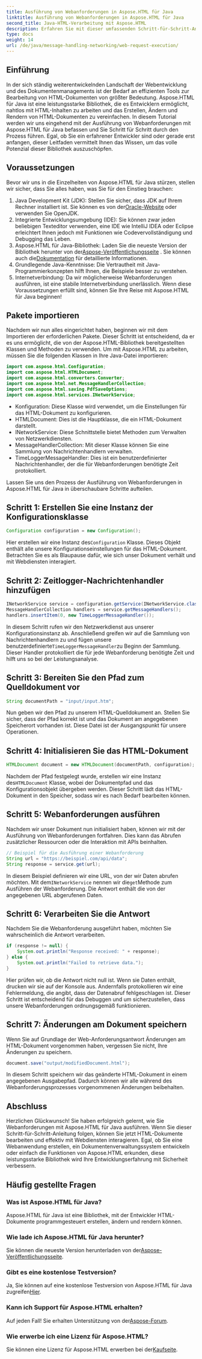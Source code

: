 ```yaml
---
title: Ausführung von Webanforderungen in Aspose.HTML für Java
linktitle: Ausführung von Webanforderungen in Aspose.HTML für Java
second_title: Java-HTML-Verarbeitung mit Aspose.HTML
description: Erfahren Sie mit dieser umfassenden Schritt-für-Schritt-Anleitung, wie Sie Webanforderungen mit Aspose.HTML für Java ausführen. Verbessern Sie Ihre Fähigkeiten im HTML-Dokumentenmanagement.
type: docs
weight: 14
url: /de/java/message-handling-networking/web-request-execution/
---
```

## Einführung
In der sich ständig weiterentwickelnden Landschaft der Webentwicklung und des Dokumentenmanagements ist der Bedarf an effizienten Tools zur Bearbeitung von HTML-Dokumenten von größter Bedeutung. Aspose.HTML für Java ist eine leistungsstarke Bibliothek, die es Entwicklern ermöglicht, nahtlos mit HTML-Inhalten zu arbeiten und das Erstellen, Ändern und Rendern von HTML-Dokumenten zu vereinfachen. In diesem Tutorial werden wir uns eingehend mit der Ausführung von Webanforderungen mit Aspose.HTML für Java befassen und Sie Schritt für Schritt durch den Prozess führen. Egal, ob Sie ein erfahrener Entwickler sind oder gerade erst anfangen, dieser Leitfaden vermittelt Ihnen das Wissen, um das volle Potenzial dieser Bibliothek auszuschöpfen.
## Voraussetzungen
Bevor wir uns in die Einzelheiten von Aspose.HTML für Java stürzen, stellen wir sicher, dass Sie alles haben, was Sie für den Einstieg brauchen:
1.  Java Development Kit (JDK): Stellen Sie sicher, dass JDK auf Ihrem Rechner installiert ist. Sie können es von der[Oracle-Website](https://www.oracle.com/java/technologies/javase-jdk11-downloads.html) oder verwenden Sie OpenJDK.
2. Integrierte Entwicklungsumgebung (IDE): Sie können zwar jeden beliebigen Texteditor verwenden, eine IDE wie IntelliJ IDEA oder Eclipse erleichtert Ihnen jedoch mit Funktionen wie Codevervollständigung und Debugging das Leben.
3.  Aspose.HTML für Java-Bibliothek: Laden Sie die neueste Version der Bibliothek herunter von der[Aspose-Veröffentlichungsseite](https://releases.aspose.com/html/java/) . Sie können auch die[Dokumentation](https://reference.aspose.com/html/java/) für detaillierte Informationen.
4. Grundlegende Java-Kenntnisse: Die Vertrautheit mit Java-Programmierkonzepten hilft Ihnen, die Beispiele besser zu verstehen.
5. Internetverbindung: Da wir möglicherweise Webanforderungen ausführen, ist eine stabile Internetverbindung unerlässlich.
Wenn diese Voraussetzungen erfüllt sind, können Sie Ihre Reise mit Aspose.HTML für Java beginnen!
## Pakete importieren
Nachdem wir nun alles eingerichtet haben, beginnen wir mit dem Importieren der erforderlichen Pakete. Dieser Schritt ist entscheidend, da er es uns ermöglicht, die von der Aspose.HTML-Bibliothek bereitgestellten Klassen und Methoden zu verwenden.
Um mit Aspose.HTML zu arbeiten, müssen Sie die folgenden Klassen in Ihre Java-Datei importieren:
```java
import com.aspose.html.Configuration;
import com.aspose.html.HTMLDocument;
import com.aspose.html.converters.Converter;
import com.aspose.html.net.MessageHandlerCollection;
import com.aspose.html.saving.PdfSaveOptions;
import com.aspose.html.services.INetworkService;
```

- Konfiguration: Diese Klasse wird verwendet, um die Einstellungen für das HTML-Dokument zu konfigurieren.
- HTMLDocument: Dies ist die Hauptklasse, die ein HTML-Dokument darstellt.
- INetworkService: Diese Schnittstelle bietet Methoden zum Verwalten von Netzwerkdiensten.
- MessageHandlerCollection: Mit dieser Klasse können Sie eine Sammlung von Nachrichtenhandlern verwalten.
- TimeLoggerMessageHandler: Dies ist ein benutzerdefinierter Nachrichtenhandler, der die für Webanforderungen benötigte Zeit protokolliert.

Lassen Sie uns den Prozess der Ausführung von Webanforderungen in Aspose.HTML für Java in überschaubare Schritte aufteilen.
## Schritt 1: Erstellen Sie eine Instanz der Konfigurationsklasse
```java
Configuration configuration = new Configuration();
```

 Hier erstellen wir eine Instanz des`Configuration` Klasse. Dieses Objekt enthält alle unsere Konfigurationseinstellungen für das HTML-Dokument. Betrachten Sie es als Blaupause dafür, wie sich unser Dokument verhält und mit Webdiensten interagiert.
## Schritt 2: Zeitlogger-Nachrichtenhandler hinzufügen
```java
INetworkService service = configuration.getService(INetworkService.class);
MessageHandlerCollection handlers = service.getMessageHandlers();
handlers.insertItem(0, new TimeLoggerMessageHandler());
```

 In diesem Schritt rufen wir den Netzwerkdienst aus unserer Konfigurationsinstanz ab. Anschließend greifen wir auf die Sammlung von Nachrichtenhandlern zu und fügen unsere benutzerdefinierte`TimeLoggerMessageHandler`zu Beginn der Sammlung. Dieser Handler protokolliert die für jede Webanforderung benötigte Zeit und hilft uns so bei der Leistungsanalyse.
## Schritt 3: Bereiten Sie den Pfad zum Quelldokument vor
```java
String documentPath = "input/input.htm";
```

Nun geben wir den Pfad zu unserem HTML-Quelldokument an. Stellen Sie sicher, dass der Pfad korrekt ist und das Dokument am angegebenen Speicherort vorhanden ist. Diese Datei ist der Ausgangspunkt für unsere Operationen.
## Schritt 4: Initialisieren Sie das HTML-Dokument
```java
HTMLDocument document = new HTMLDocument(documentPath, configuration);
```

 Nachdem der Pfad festgelegt wurde, erstellen wir eine Instanz des`HTMLDocument` Klasse, wobei der Dokumentpfad und das Konfigurationsobjekt übergeben werden. Dieser Schritt lädt das HTML-Dokument in den Speicher, sodass wir es nach Bedarf bearbeiten können.
## Schritt 5: Webanforderungen ausführen
Nachdem wir unser Dokument nun initialisiert haben, können wir mit der Ausführung von Webanforderungen fortfahren. Dies kann das Abrufen zusätzlicher Ressourcen oder die Interaktion mit APIs beinhalten.
```java
// Beispiel für die Ausführung einer Webanforderung
String url = "https://beispiel.com/api/data";
String response = service.get(url);
```

 In diesem Beispiel definieren wir eine URL, von der wir Daten abrufen möchten. Mit dem`INetworkService` nennen wir die`get`Methode zum Ausführen der Webanforderung. Die Antwort enthält die von der angegebenen URL abgerufenen Daten.
## Schritt 6: Verarbeiten Sie die Antwort
Nachdem Sie die Webanforderung ausgeführt haben, möchten Sie wahrscheinlich die Antwort verarbeiten.
```java
if (response != null) {
    System.out.println("Response received: " + response);
} else {
    System.out.println("Failed to retrieve data.");
}
```
Hier prüfen wir, ob die Antwort nicht null ist. Wenn sie Daten enthält, drucken wir sie auf der Konsole aus. Andernfalls protokollieren wir eine Fehlermeldung, die angibt, dass der Datenabruf fehlgeschlagen ist. Dieser Schritt ist entscheidend für das Debuggen und um sicherzustellen, dass unsere Webanforderungen ordnungsgemäß funktionieren.
## Schritt 7: Änderungen am Dokument speichern
Wenn Sie auf Grundlage der Web-Anforderungsantwort Änderungen am HTML-Dokument vorgenommen haben, vergessen Sie nicht, Ihre Änderungen zu speichern.
```java
document.save("output/modifiedDocument.html");
```

In diesem Schritt speichern wir das geänderte HTML-Dokument in einem angegebenen Ausgabepfad. Dadurch können wir alle während des Webanforderungsprozesses vorgenommenen Änderungen beibehalten.
## Abschluss
Herzlichen Glückwunsch! Sie haben erfolgreich gelernt, wie Sie Webanforderungen mit Aspose.HTML für Java ausführen. Wenn Sie dieser Schritt-für-Schritt-Anleitung folgen, können Sie jetzt HTML-Dokumente bearbeiten und effektiv mit Webdiensten interagieren. Egal, ob Sie eine Webanwendung erstellen, ein Dokumentenverwaltungssystem entwickeln oder einfach die Funktionen von Aspose.HTML erkunden, diese leistungsstarke Bibliothek wird Ihre Entwicklungserfahrung mit Sicherheit verbessern.
## Häufig gestellte Fragen
### Was ist Aspose.HTML für Java?
Aspose.HTML für Java ist eine Bibliothek, mit der Entwickler HTML-Dokumente programmgesteuert erstellen, ändern und rendern können.
### Wie lade ich Aspose.HTML für Java herunter?
 Sie können die neueste Version herunterladen von der[Aspose-Veröffentlichungsseite](https://releases.aspose.com/html/java/).
### Gibt es eine kostenlose Testversion?
 Ja, Sie können auf eine kostenlose Testversion von Aspose.HTML für Java zugreifen[Hier](https://releases.aspose.com/).
### Kann ich Support für Aspose.HTML erhalten?
 Auf jeden Fall! Sie erhalten Unterstützung von der[Aspose-Forum](https://forum.aspose.com/c/html/29).
### Wie erwerbe ich eine Lizenz für Aspose.HTML?
 Sie können eine Lizenz für Aspose.HTML erwerben bei der[Kaufseite](https://purchase.aspose.com/buy).
